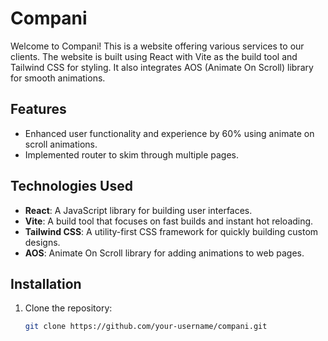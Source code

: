 # Compani

Welcome to Compani! This is a website offering various services to our clients. The website is built using React with Vite as the build tool and Tailwind CSS for styling. It also integrates AOS (Animate On Scroll) library for smooth animations.

## Features

- Enhanced user functionality and experience by 60% using animate on scroll animations.
- Implemented router to skim through multiple pages.

  
## Technologies Used

- **React**: A JavaScript library for building user interfaces.
- **Vite**: A build tool that focuses on fast builds and instant hot reloading.
- **Tailwind CSS**: A utility-first CSS framework for quickly building custom designs.
- **AOS**: Animate On Scroll library for adding animations to web pages.

## Installation

1. Clone the repository:

   ```bash
   git clone https://github.com/your-username/compani.git

